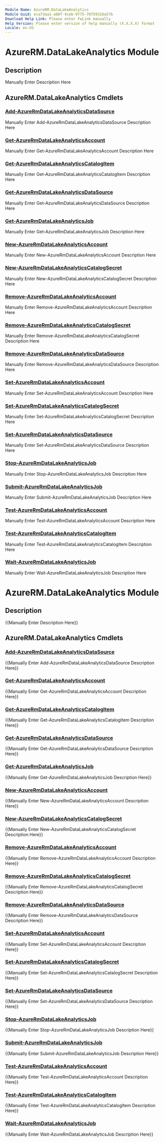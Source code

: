 ```yaml
---
Module Name: AzureRM.DataLakeAnalytics
Module Guid: eca73aa1-a68f-4ceb-9775-70759316a57b
Download Help Link: Please enter FwLink manually
Help Version: Please enter version of help manually (X.X.X.X) format
Locale: en-US
---
```


# AzureRM.DataLakeAnalytics Module
## Description
Manually Enter Description Here

## AzureRM.DataLakeAnalytics Cmdlets
### [Add-AzureRmDataLakeAnalyticsDataSource](Add-AzureRmDataLakeAnalyticsDataSource.md)
Manually Enter Add-AzureRmDataLakeAnalyticsDataSource Description Here

### [Get-AzureRmDataLakeAnalyticsAccount](Get-AzureRmDataLakeAnalyticsAccount.md)
Manually Enter Get-AzureRmDataLakeAnalyticsAccount Description Here

### [Get-AzureRmDataLakeAnalyticsCatalogItem](Get-AzureRmDataLakeAnalyticsCatalogItem.md)
Manually Enter Get-AzureRmDataLakeAnalyticsCatalogItem Description Here

### [Get-AzureRmDataLakeAnalyticsDataSource](Get-AzureRmDataLakeAnalyticsDataSource.md)
Manually Enter Get-AzureRmDataLakeAnalyticsDataSource Description Here

### [Get-AzureRmDataLakeAnalyticsJob](Get-AzureRmDataLakeAnalyticsJob.md)
Manually Enter Get-AzureRmDataLakeAnalyticsJob Description Here

### [New-AzureRmDataLakeAnalyticsAccount](New-AzureRmDataLakeAnalyticsAccount.md)
Manually Enter New-AzureRmDataLakeAnalyticsAccount Description Here

### [New-AzureRmDataLakeAnalyticsCatalogSecret](New-AzureRmDataLakeAnalyticsCatalogSecret.md)
Manually Enter New-AzureRmDataLakeAnalyticsCatalogSecret Description Here

### [Remove-AzureRmDataLakeAnalyticsAccount](Remove-AzureRmDataLakeAnalyticsAccount.md)
Manually Enter Remove-AzureRmDataLakeAnalyticsAccount Description Here

### [Remove-AzureRmDataLakeAnalyticsCatalogSecret](Remove-AzureRmDataLakeAnalyticsCatalogSecret.md)
Manually Enter Remove-AzureRmDataLakeAnalyticsCatalogSecret Description Here

### [Remove-AzureRmDataLakeAnalyticsDataSource](Remove-AzureRmDataLakeAnalyticsDataSource.md)
Manually Enter Remove-AzureRmDataLakeAnalyticsDataSource Description Here

### [Set-AzureRmDataLakeAnalyticsAccount](Set-AzureRmDataLakeAnalyticsAccount.md)
Manually Enter Set-AzureRmDataLakeAnalyticsAccount Description Here

### [Set-AzureRmDataLakeAnalyticsCatalogSecret](Set-AzureRmDataLakeAnalyticsCatalogSecret.md)
Manually Enter Set-AzureRmDataLakeAnalyticsCatalogSecret Description Here

### [Set-AzureRmDataLakeAnalyticsDataSource](Set-AzureRmDataLakeAnalyticsDataSource.md)
Manually Enter Set-AzureRmDataLakeAnalyticsDataSource Description Here

### [Stop-AzureRmDataLakeAnalyticsJob](Stop-AzureRmDataLakeAnalyticsJob.md)
Manually Enter Stop-AzureRmDataLakeAnalyticsJob Description Here

### [Submit-AzureRmDataLakeAnalyticsJob](Submit-AzureRmDataLakeAnalyticsJob.md)
Manually Enter Submit-AzureRmDataLakeAnalyticsJob Description Here

### [Test-AzureRmDataLakeAnalyticsAccount](Test-AzureRmDataLakeAnalyticsAccount.md)
Manually Enter Test-AzureRmDataLakeAnalyticsAccount Description Here

### [Test-AzureRmDataLakeAnalyticsCatalogItem](Test-AzureRmDataLakeAnalyticsCatalogItem.md)
Manually Enter Test-AzureRmDataLakeAnalyticsCatalogItem Description Here

### [Wait-AzureRmDataLakeAnalyticsJob](Wait-AzureRmDataLakeAnalyticsJob.md)
Manually Enter Wait-AzureRmDataLakeAnalyticsJob Description Here


# AzureRM.DataLakeAnalytics Module
## Description
{{Manually Enter Description Here}}

## AzureRM.DataLakeAnalytics Cmdlets
### [Add-AzureRmDataLakeAnalyticsDataSource](Add-AzureRmDataLakeAnalyticsDataSource.md)
{{Manually Enter Add-AzureRmDataLakeAnalyticsDataSource Description Here}}

### [Get-AzureRmDataLakeAnalyticsAccount](Get-AzureRmDataLakeAnalyticsAccount.md)
{{Manually Enter Get-AzureRmDataLakeAnalyticsAccount Description Here}}

### [Get-AzureRmDataLakeAnalyticsCatalogItem](Get-AzureRmDataLakeAnalyticsCatalogItem.md)
{{Manually Enter Get-AzureRmDataLakeAnalyticsCatalogItem Description Here}}

### [Get-AzureRmDataLakeAnalyticsDataSource](Get-AzureRmDataLakeAnalyticsDataSource.md)
{{Manually Enter Get-AzureRmDataLakeAnalyticsDataSource Description Here}}

### [Get-AzureRmDataLakeAnalyticsJob](Get-AzureRmDataLakeAnalyticsJob.md)
{{Manually Enter Get-AzureRmDataLakeAnalyticsJob Description Here}}

### [New-AzureRmDataLakeAnalyticsAccount](New-AzureRmDataLakeAnalyticsAccount.md)
{{Manually Enter New-AzureRmDataLakeAnalyticsAccount Description Here}}

### [New-AzureRmDataLakeAnalyticsCatalogSecret](New-AzureRmDataLakeAnalyticsCatalogSecret.md)
{{Manually Enter New-AzureRmDataLakeAnalyticsCatalogSecret Description Here}}

### [Remove-AzureRmDataLakeAnalyticsAccount](Remove-AzureRmDataLakeAnalyticsAccount.md)
{{Manually Enter Remove-AzureRmDataLakeAnalyticsAccount Description Here}}

### [Remove-AzureRmDataLakeAnalyticsCatalogSecret](Remove-AzureRmDataLakeAnalyticsCatalogSecret.md)
{{Manually Enter Remove-AzureRmDataLakeAnalyticsCatalogSecret Description Here}}

### [Remove-AzureRmDataLakeAnalyticsDataSource](Remove-AzureRmDataLakeAnalyticsDataSource.md)
{{Manually Enter Remove-AzureRmDataLakeAnalyticsDataSource Description Here}}

### [Set-AzureRmDataLakeAnalyticsAccount](Set-AzureRmDataLakeAnalyticsAccount.md)
{{Manually Enter Set-AzureRmDataLakeAnalyticsAccount Description Here}}

### [Set-AzureRmDataLakeAnalyticsCatalogSecret](Set-AzureRmDataLakeAnalyticsCatalogSecret.md)
{{Manually Enter Set-AzureRmDataLakeAnalyticsCatalogSecret Description Here}}

### [Set-AzureRmDataLakeAnalyticsDataSource](Set-AzureRmDataLakeAnalyticsDataSource.md)
{{Manually Enter Set-AzureRmDataLakeAnalyticsDataSource Description Here}}

### [Stop-AzureRmDataLakeAnalyticsJob](Stop-AzureRmDataLakeAnalyticsJob.md)
{{Manually Enter Stop-AzureRmDataLakeAnalyticsJob Description Here}}

### [Submit-AzureRmDataLakeAnalyticsJob](Submit-AzureRmDataLakeAnalyticsJob.md)
{{Manually Enter Submit-AzureRmDataLakeAnalyticsJob Description Here}}

### [Test-AzureRmDataLakeAnalyticsAccount](Test-AzureRmDataLakeAnalyticsAccount.md)
{{Manually Enter Test-AzureRmDataLakeAnalyticsAccount Description Here}}

### [Test-AzureRmDataLakeAnalyticsCatalogItem](Test-AzureRmDataLakeAnalyticsCatalogItem.md)
{{Manually Enter Test-AzureRmDataLakeAnalyticsCatalogItem Description Here}}

### [Wait-AzureRmDataLakeAnalyticsJob](Wait-AzureRmDataLakeAnalyticsJob.md)
{{Manually Enter Wait-AzureRmDataLakeAnalyticsJob Description Here}}

